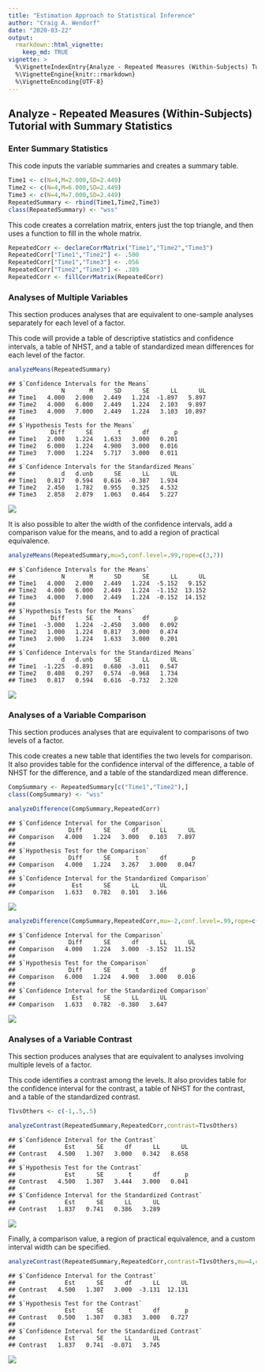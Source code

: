 ```yaml
---
title: "Estimation Approach to Statistical Inference"
author: "Craig A. Wendorf"
date: "2020-03-22"
output: 
  rmarkdown::html_vignette:
    keep_md: TRUE
vignette: >
  %\VignetteIndexEntry{Analyze - Repeated Measures (Within-Subjects) Tutorial with Summary Statistics}
  %\VignetteEngine{knitr::rmarkdown}
  %\VignetteEncoding{UTF-8}
---
```






## Analyze - Repeated Measures (Within-Subjects) Tutorial with Summary Statistics

### Enter Summary Statistics

This code inputs the variable summaries and creates a summary table. 


```r
Time1 <- c(N=4,M=2.000,SD=2.449)
Time2 <- c(N=4,M=6.000,SD=2.449)
Time3 <- c(N=4,M=7.000,SD=2.449)
RepeatedSummary <- rbind(Time1,Time2,Time3)
class(RepeatedSummary) <- "wss"
```

This code creates a correlation matrix, enters just the top triangle, and then uses a function to fill in the whole matrix.


```r
RepeatedCorr <- declareCorrMatrix("Time1","Time2","Time3")
RepeatedCorr["Time1","Time2"] <- .500
RepeatedCorr["Time1","Time3"] <- .056
RepeatedCorr["Time2","Time3"] <- .389
RepeatedCorr <- fillCorrMatrix(RepeatedCorr)
```

### Analyses of Multiple Variables

This section produces analyses that are equivalent to one-sample analyses separately for each level of a factor.

This code will provide a table of descriptive statistics and confidence intervals, a table of NHST, and a table of standardized mean differences for each level of the factor.


```r
analyzeMeans(RepeatedSummary)
```

```
## $`Confidence Intervals for the Means`
##             N       M      SD      SE      LL      UL
## Time1   4.000   2.000   2.449   1.224  -1.897   5.897
## Time2   4.000   6.000   2.449   1.224   2.103   9.897
## Time3   4.000   7.000   2.449   1.224   3.103  10.897
## 
## $`Hypothesis Tests for the Means`
##          Diff      SE       t      df       p
## Time1   2.000   1.224   1.633   3.000   0.201
## Time2   6.000   1.224   4.900   3.000   0.016
## Time3   7.000   1.224   5.717   3.000   0.011
## 
## $`Confidence Intervals for the Standardized Means`
##             d   d.unb      SE      LL      UL
## Time1   0.817   0.594   0.616  -0.387   1.934
## Time2   2.450   1.782   0.955   0.325   4.532
## Time3   2.858   2.079   1.063   0.464   5.227
```

![](figures/AnalyzeRepeated-MeansA-1.png)<!-- -->

It is also possible to alter the width of the confidence intervals, add a comparison value for the means, and to add a region of practical equivalence.


```r
analyzeMeans(RepeatedSummary,mu=5,conf.level=.99,rope=c(3,7))
```

```
## $`Confidence Intervals for the Means`
##             N       M      SD      SE      LL      UL
## Time1   4.000   2.000   2.449   1.224  -5.152   9.152
## Time2   4.000   6.000   2.449   1.224  -1.152  13.152
## Time3   4.000   7.000   2.449   1.224  -0.152  14.152
## 
## $`Hypothesis Tests for the Means`
##          Diff      SE       t      df       p
## Time1  -3.000   1.224  -2.450   3.000   0.092
## Time2   1.000   1.224   0.817   3.000   0.474
## Time3   2.000   1.224   1.633   3.000   0.201
## 
## $`Confidence Intervals for the Standardized Means`
##             d   d.unb      SE      LL      UL
## Time1  -1.225  -0.891   0.680  -3.011   0.547
## Time2   0.408   0.297   0.574  -0.968   1.734
## Time3   0.817   0.594   0.616  -0.732   2.320
```

![](figures/AnalyzeRepeated-MeansB-1.png)<!-- -->

### Analyses of a Variable Comparison

This section produces analyses that are equivalent to comparisons of two levels of a factor.

This code creates a new table that identifies the two levels for comparison. It also provides table for the confidence interval of the difference, a table of NHST for the difference, and a table of the standardized mean difference.


```r
CompSummary <- RepeatedSummary[c("Time1","Time2"),]
class(CompSummary) <- "wss"
```

```r
analyzeDifference(CompSummary,RepeatedCorr)
```

```
## $`Confidence Interval for the Comparison`
##               Diff      SE      df      LL      UL
## Comparison   4.000   1.224   3.000   0.103   7.897
## 
## $`Hypothesis Test for the Comparison`
##               Diff      SE       t      df       p
## Comparison   4.000   1.224   3.267   3.000   0.047
## 
## $`Confidence Interval for the Standardized Comparison`
##                Est      SE      LL      UL
## Comparison   1.633   0.782   0.101   3.166
```

![](figures/AnalyzeRepeated-DifferenceA-1.png)<!-- -->


```r
analyzeDifference(CompSummary,RepeatedCorr,mu=-2,conf.level=.99,rope=c(-2,2))
```

```
## $`Confidence Interval for the Comparison`
##               Diff      SE      df      LL      UL
## Comparison   4.000   1.224   3.000  -3.152  11.152
## 
## $`Hypothesis Test for the Comparison`
##               Diff      SE       t      df       p
## Comparison   6.000   1.224   4.900   3.000   0.016
## 
## $`Confidence Interval for the Standardized Comparison`
##                Est      SE      LL      UL
## Comparison   1.633   0.782  -0.380   3.647
```

![](figures/AnalyzeRepeated-DifferenceB-1.png)<!-- -->

### Analyses of a Variable Contrast

This section produces analyses that are equivalent to analyses involving multiple levels of a factor.

This code identifies a contrast among the levels. It also provides table for the confidence interval for the contrast, a table of NHST for the contrast, and a table of the standardized contrast.


```r
T1vsOthers <- c(-1,.5,.5)
```

```r
analyzeContrast(RepeatedSummary,RepeatedCorr,contrast=T1vsOthers)
```

```
## $`Confidence Interval for the Contrast`
##              Est      SE      df      LL      UL
## Contrast   4.500   1.307   3.000   0.342   8.658
## 
## $`Hypothesis Test for the Contrast`
##              Est      SE       t      df       p
## Contrast   4.500   1.307   3.444   3.000   0.041
## 
## $`Confidence Interval for the Standardized Contrast`
##              Est      SE      LL      UL
## Contrast   1.837   0.741   0.386   3.289
```

![](figures/AnalyzeRepeated-ContrastA-1.png)<!-- -->

Finally, a comparison value, a region of practical equivalence, and a custom interval width can be specified.


```r
analyzeContrast(RepeatedSummary,RepeatedCorr,contrast=T1vsOthers,mu=4,conf.level=.99,rope=c(-2,2))
```

```
## $`Confidence Interval for the Contrast`
##              Est      SE      df      LL      UL
## Contrast   4.500   1.307   3.000  -3.131  12.131
## 
## $`Hypothesis Test for the Contrast`
##              Est      SE       t      df       p
## Contrast   0.500   1.307   0.383   3.000   0.727
## 
## $`Confidence Interval for the Standardized Contrast`
##              Est      SE      LL      UL
## Contrast   1.837   0.741  -0.071   3.745
```

![](figures/AnalyzeRepeated-ContrastB-1.png)<!-- -->
